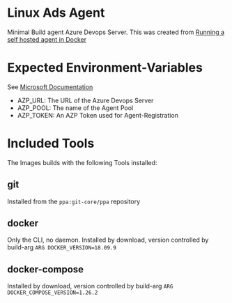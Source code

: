 # Linux Ads Agent

Minimal Build agent Azure Devops Server.
This was created from [Running a self hosted agent in Docker](https://docs.microsoft.com/en-us/azure/devops/pipelines/agents/docker?view=azure-devops)

# Expected Environment-Variables

See [Microsoft Documentation](https://docs.microsoft.com/en-us/azure/devops/pipelines/agents/docker?view=azure-devops#environment-variables)

* AZP_URL: The URL of the Azure Devops Server
* AZP_POOL: The name of the Agent Pool
* AZP_TOKEN: An AZP Token used for Agent-Registration

# Included Tools

The Images builds with the following Tools installed:

## git 

Installed from the `ppa:git-core/ppa` repository

## docker

Only the CLI, no daemon. Installed by download, version controlled by build-arg `ARG DOCKER_VERSION=18.09.9`

## docker-compose

Installed by download, version controlled by build-arg `ARG DOCKER_COMPOSE_VERSION=1.26.2`